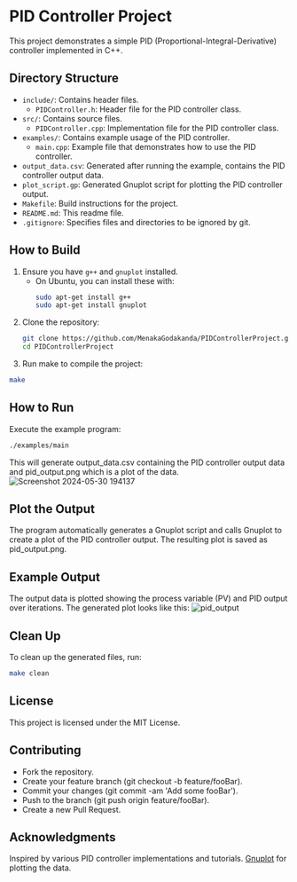 # PID Controller Project

This project demonstrates a simple PID (Proportional-Integral-Derivative) controller implemented in C++.

## Directory Structure

- `include/`: Contains header files.
  - `PIDController.h`: Header file for the PID controller class.
- `src/`: Contains source files.
  - `PIDController.cpp`: Implementation file for the PID controller class.
- `examples/`: Contains example usage of the PID controller.
  - `main.cpp`: Example file that demonstrates how to use the PID controller.
- `output_data.csv`: Generated after running the example, contains the PID controller output data.
- `plot_script.gp`: Generated Gnuplot script for plotting the PID controller output.
- `Makefile`: Build instructions for the project.
- `README.md`: This readme file.
- `.gitignore`: Specifies files and directories to be ignored by git.

## How to Build

1. Ensure you have `g++` and `gnuplot` installed.
   - On Ubuntu, you can install these with:
     ```sh
     sudo apt-get install g++
     sudo apt-get install gnuplot
     ```
2. Clone the repository:
   ```sh
   git clone https://github.com/MenakaGodakanda/PIDControllerProject.git
   cd PIDControllerProject
   ```
3. Run make to compile the project:
  ```sh
  make
  ```

## How to Run
Execute the example program:
```sh
./examples/main
```
This will generate output_data.csv containing the PID controller output data and pid_output.png which is a plot of the data. <br>
![Screenshot 2024-05-30 194137](https://github.com/MenakaGodakanda/PIDControllerProject/assets/156875412/b2e25dc5-1bf9-4fa1-a646-01ec181f6c02)

## Plot the Output
The program automatically generates a Gnuplot script and calls Gnuplot to create a plot of the PID controller output. The resulting plot is saved as pid_output.png.

## Example Output
The output data is plotted showing the process variable (PV) and PID output over iterations. The generated plot looks like this:
![pid_output](https://github.com/MenakaGodakanda/PIDControllerProject/assets/156875412/d498c1a8-1847-4852-bbd0-9b07382adef3)

## Clean Up
To clean up the generated files, run:
```sh
make clean
```

## License
This project is licensed under the MIT License.

## Contributing
- Fork the repository.
- Create your feature branch (git checkout -b feature/fooBar).
- Commit your changes (git commit -am 'Add some fooBar').
- Push to the branch (git push origin feature/fooBar).
- Create a new Pull Request.

## Acknowledgments
Inspired by various PID controller implementations and tutorials.
<a href="http://www.gnuplot.info/">Gnuplot</a> for plotting the data.
